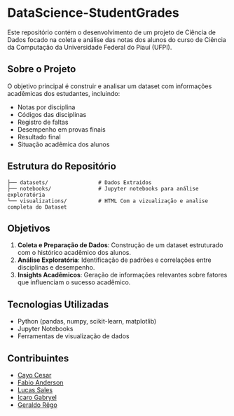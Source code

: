 # DataScience-StudentGrades

Este repositório contém o desenvolvimento de um projeto de Ciência de Dados focado na coleta e análise das notas dos alunos do curso de Ciência da Computação da Universidade Federal do Piauí (UFPI).

## Sobre o Projeto

O objetivo principal é construir e analisar um dataset com informações acadêmicas dos estudantes, incluindo:
- Notas por disciplina
- Códigos das disciplinas
- Registro de faltas
- Desempenho em provas finais
- Resultado final
- Situação acadêmica dos alunos

## Estrutura do Repositório

```
├── datasets/                # Dados Extraidos
├── notebooks/               # Jupyter notebooks para análise exploratória
└── visualizations/          # HTML Com a vizualização e analise completa do Dataset
```

## Objetivos

1. **Coleta e Preparação de Dados**: Construção de um dataset estruturado com o histórico acadêmico dos alunos.
2. **Análise Exploratória**: Identificação de padrões e correlações entre disciplinas e desempenho.
3. **Insights Acadêmicos**: Geração de informações relevantes sobre fatores que influenciam o sucesso acadêmico.

## Tecnologias Utilizadas

- Python (pandas, numpy, scikit-learn, matplotlib)
- Jupyter Notebooks
- Ferramentas de visualização de dados

## Contribuintes

- [Cayo Cesar](https://github.com/Cayo-Cesar)
- [Fabio Anderson](https://github.com/fabioanderson)
- [Lucas Sales](https://github.com/lucassales)
- [Icaro Gabryel](https://github.com/icarogabryel)
- [Geraldo Rêgo](https://github.com/geraldorego)
